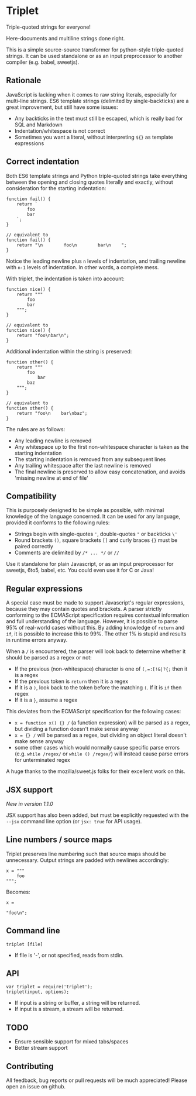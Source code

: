 # Triplet

Triple-quoted strings for everyone!

Here-documents and multiline strings done right.

This is a simple source-source transformer for python-style triple-quoted strings.
It can be used standalone or as an input preprocessor to another compiler (e.g. babel, sweetjs).

## Rationale

JavaScript is lacking when it comes to raw string literals, especially for multi-line strings.
ES6 template strings (delimited by single-backticks) are a great improvement, but still have some issues:

- Any backticks in the text must still be escaped, which is really bad for SQL and Markdown
- Indentation/whitespace is not correct
- Sometimes you want a literal, without interpreting `${}` as template expressions

## Correct indentation

Both ES6 template strings and Python triple-quoted strings take
everything between the opening and closing quotes literally and exactly,
without consideration for the starting indentation:

```
function fail() {
    return `
        foo
        bar
    `;
}

// equivalent to
function fail() {
    return "\n        foo\n        bar\n    ";
}
```

Notice the leading newline plus `n` levels of indentation, and trailing newline with `n-1` levels of indentation.
In other words, a complete mess.

With triplet, the indentation is taken into account:

```
function nice() {
    return """
        foo
        bar
    """;
}

// equivalent to
function nice() {
    return "foo\nbar\n";
}
```

Additional indentation within the string is preserved:

```
function other() {
    return """
        foo
            bar
        baz
    """;
}

// equivalent to
function other() {
    return "foo\n    bar\nbaz";
}
```

The rules are as follows:

- Any leading newline is removed
- Any whitespace up to the first non-whitespace character is taken as the starting indentation
- The starting indentation is removed from any subsequent lines
- Any trailing whitespace after the last newline is removed
- The final newline is preserved to allow easy concatenation, and avoids 'missing newline at end of file'

## Compatibility

This is purposely designed to be simple as possible, with minimal knowledge of the language concerned.
It can be used for any language, provided it conforms to the following rules:

- Strings begin with single-quotes `'`, double-quotes `"` or backticks `\'`
- Round brackets `()`, square brackets `[]` and curly braces `{}` must be paired correctly
- Comments are delimited by `/* ... */` or `//`

Use it standalone for plain Javascript, or as an input preprocessor for sweetjs, 6to5, babel, etc. You could even use it for C or Java!

## Regular expressions

A special case must be made to support Javascript's regular expressions, because they may contain quotes and brackets.
A parser strictly conforming to the ECMAScript specification requires contextual information and full understanding of the language.
However, it is possible to parse 95% of real-world cases without this.
By adding knowledge of `return` and `if`, it is possible to increase this to 99%.
The other 1% is stupid and results in runtime errors anyway.

When a `/` is encountered, the parser will look back to determine whether it should be parsed as a regex or not:

- If the previous (non-whitespace) character is one of `(,=:[!&|?{;` then it is a regex
- If the previous token is `return` then it is a regex
- If it is a `)`, look back to the token before the matching `(`. If it is `if` then regex
- If it is a `}`, assume a regex

This deviates from the ECMAScript specification for the following cases:

- `x = function x() {} /` (a function expression) will be parsed as a regex, but dividing a function doesn't make sense anyway
- `x = {} /` will be parsed as a regex, but dividing an object literal doesn't make sense anyway
- some other cases which would normally cause specific parse errors (e.g. `while /regex/` or `while () /regex/`) will
instead cause parse errors for unterminated regex

A huge thanks to the mozilla/sweet.js folks for their excellent work on this.

## JSX support

*New in version 1.1.0*

JSX support has also been added, but must be explicitly requested with the `--jsx` command line option (or `jsx: true` for API usage).

## Line numbers / source maps

Triplet preserves line numbering such that source maps should be unnecessary.
Output strings are padded with newlines accordingly:

```
x = """
    foo
""";
```

Becomes:

```
x =

"foo\n";
```

## Command line

```
triplet [file]
```

- If file is '-', or not specified, reads from stdin.

## API

```
var triplet = require('triplet');
triplet(input, options);
```

- If input is a string or buffer, a string will be returned.
- If input is a stream, a stream will be returned.

## TODO

- Ensure sensible support for mixed tabs/spaces
- Better stream support

## Contributing

All feedback, bug reports or pull requests will be much appreciated! Please open an issue on github.
